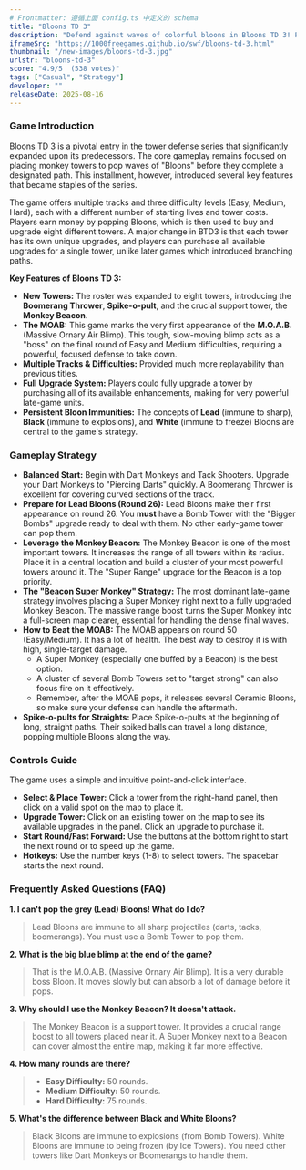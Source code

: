 ```yaml
---
# Frontmatter: 遵循上面 config.ts 中定义的 schema
title: "Bloons TD 3"
description: "Defend against waves of colorful bloons in Bloons TD 3! Place and upgrade 8 unique towers, utilize the powerful Monkey Beacon, and prepare to face the first-ever MOAB in this classic tower defense strategy game."
iframeSrc: "https://1000freegames.github.io/swf/bloons-td-3.html"
thumbnail: "/new-images/bloons-td-3.jpg"
urlstr: "bloons-td-3"
score: "4.9/5  (538 votes)"
tags: ["Casual", "Strategy"]
developer: ""
releaseDate: 2025-08-16
---
```




### Game Introduction

Bloons TD 3 is a pivotal entry in the tower defense series that significantly expanded upon its predecessors. The core gameplay remains focused on placing monkey towers to pop waves of "Bloons" before they complete a designated path. This installment, however, introduced several key features that became staples of the series.

The game offers multiple tracks and three difficulty levels (Easy, Medium, Hard), each with a different number of starting lives and tower costs. Players earn money by popping Bloons, which is then used to buy and upgrade eight different towers. A major change in BTD3 is that each tower has its own unique upgrades, and players can purchase all available upgrades for a single tower, unlike later games which introduced branching paths.

**Key Features of Bloons TD 3:**
-   **New Towers:** The roster was expanded to eight towers, introducing the **Boomerang Thrower**, **Spike-o-pult**, and the crucial support tower, the **Monkey Beacon**.
-   **The MOAB:** This game marks the very first appearance of the **M.O.A.B.** (Massive Ornary Air Blimp). This tough, slow-moving blimp acts as a "boss" on the final round of Easy and Medium difficulties, requiring a powerful, focused defense to take down.
-   **Multiple Tracks & Difficulties:** Provided much more replayability than previous titles.
-   **Full Upgrade System:** Players could fully upgrade a tower by purchasing all of its available enhancements, making for very powerful late-game units.
-   **Persistent Bloon Immunities:** The concepts of **Lead** (immune to sharp), **Black** (immune to explosions), and **White** (immune to freeze) Bloons are central to the game's strategy.

### Gameplay Strategy

-   **Balanced Start:** Begin with Dart Monkeys and Tack Shooters. Upgrade your Dart Monkeys to "Piercing Darts" quickly. A Boomerang Thrower is excellent for covering curved sections of the track.
-   **Prepare for Lead Bloons (Round 26):** Lead Bloons make their first appearance on round 26. You **must** have a Bomb Tower with the "Bigger Bombs" upgrade ready to deal with them. No other early-game tower can pop them.
-   **Leverage the Monkey Beacon:** The Monkey Beacon is one of the most important towers. It increases the range of all towers within its radius. Place it in a central location and build a cluster of your most powerful towers around it. The "Super Range" upgrade for the Beacon is a top priority.
-   **The "Beacon Super Monkey" Strategy:** The most dominant late-game strategy involves placing a Super Monkey right next to a fully upgraded Monkey Beacon. The massive range boost turns the Super Monkey into a full-screen map clearer, essential for handling the dense final waves.
-   **How to Beat the MOAB:** The MOAB appears on round 50 (Easy/Medium). It has a lot of health. The best way to destroy it is with high, single-target damage.
    -   A Super Monkey (especially one buffed by a Beacon) is the best option.
    -   A cluster of several Bomb Towers set to "target strong" can also focus fire on it effectively.
    -   Remember, after the MOAB pops, it releases several Ceramic Bloons, so make sure your defense can handle the aftermath.
-   **Spike-o-pults for Straights:** Place Spike-o-pults at the beginning of long, straight paths. Their spiked balls can travel a long distance, popping multiple Bloons along the way.

### Controls Guide

The game uses a simple and intuitive point-and-click interface.

-   **Select & Place Tower:** Click a tower from the right-hand panel, then click on a valid spot on the map to place it.
-   **Upgrade Tower:** Click on an existing tower on the map to see its available upgrades in the panel. Click an upgrade to purchase it.
-   **Start Round/Fast Forward:** Use the buttons at the bottom right to start the next round or to speed up the game.
-   **Hotkeys:** Use the number keys (1-8) to select towers. The spacebar starts the next round.

### Frequently Asked Questions (FAQ)

**1. I can't pop the grey (Lead) Bloons! What do I do?**
> Lead Bloons are immune to all sharp projectiles (darts, tacks, boomerangs). You must use a Bomb Tower to pop them.

**2. What is the big blue blimp at the end of the game?**
> That is the M.O.A.B. (Massive Ornary Air Blimp). It is a very durable boss Bloon. It moves slowly but can absorb a lot of damage before it pops.

**3. Why should I use the Monkey Beacon? It doesn't attack.**
> The Monkey Beacon is a support tower. It provides a crucial range boost to all towers placed near it. A Super Monkey next to a Beacon can cover almost the entire map, making it far more effective.

**4. How many rounds are there?**
> -   **Easy Difficulty:** 50 rounds.
> -   **Medium Difficulty:** 50 rounds.
> -   **Hard Difficulty:** 75 rounds.

**5. What's the difference between Black and White Bloons?**
> Black Bloons are immune to explosions (from Bomb Towers). White Bloons are immune to being frozen (by Ice Towers). You need other towers like Dart Monkeys or Boomerangs to handle them.

